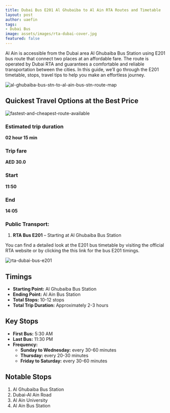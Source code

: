 ```yaml
---
title: Dubai Bus E201 Al Ghubaiba to Al Ain RTA Routes and Timetable
layout: post
author: uaefin
tags:
- Dubai Bus
image: assets/images/rta-dubai-cover.jpg
featured: false
---
```


Al Ain is accessible from the Dubai area Al Ghubaiba Bus Station using E201 bus route that connect two places at an affordable fare. The route is operated by Dubai RTA and guarantees a comfortable and reliable transportation between the cities. In this guide, we’ll go through the E201 timetable, stops, travel tips to help you make an effortless journey.

![al-ghubaiba-bus-stn-to-al-ain-bus-stn-route-map](https://journeyplanner.ae/wp-content/uploads/2025/01/RTA-Bus-E201-Al-Ghubaiba-Bus-Stn-Al-Ain-Bus-Stn-Route-Map.jpg)

## Quickest Travel Options at the Best Price

![fastest-and-cheapest-route-available](https://journeyplanner.ae/wp-content/uploads/2025/01/Fastest-and-Cheapest-Route-Available-for-Al-Ghubaiba-Bus-Stn-Al-Ain-Bus-Stn.jpg)

### Estimated trip duration
**02 hour 15 min**

### Trip fare
**AED 30.0**

### Start
**11:50**

### End
**14:05**

### Public Transport:
1. **RTA Bus E201** – Starting at Al Ghubaiba Bus Station

You can find a detailed look at the E201 bus timetable by visiting the official RTA website or by clicking the this link for the bus E201 timings.

![rta-dubai-bus-e201](https://journeyplanner.ae/wp-content/uploads/2025/01/RTA-Dubai-Bus-E201.jpg)

## Timings
- **Starting Point:** Al Ghubaiba Bus Station  
- **Ending Point:** Al Ain Bus Station  
- **Total Stops:** 10-12 stops  
- **Total Trip Duration:** Approximately 2-3 hours  

## Key Stops
- **First Bus:** 5:30 AM  
- **Last Bus:** 11:30 PM  
- **Frequency:**  
  - **Sunday to Wednesday:** every 30-60 minutes  
  - **Thursday:** every 20-30 minutes  
  - **Friday to Saturday:** every 30-60 minutes  

## Notable Stops
1. Al Ghubaiba Bus Station  
2. Dubai-Al Ain Road  
3. Al Ain University  
4. Al Ain Bus Station  
